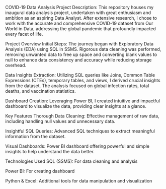 COVID-19 Data Analysis Project
Description: This repository houses my inaugural data analysis project, undertaken with great enthusiasm and ambition as an aspiring Data Analyst. After extensive research, I chose to work with the accurate and comprehensive COVID-19 dataset from Our World in Data, addressing the global pandemic that profoundly impacted every facet of life.

Project Overview
Initial Steps: The journey began with Exploratory Data Analysis (EDA) using SQL in SSMS. Rigorous data cleaning was performed, removing unwanted data to free up space and converting blank values to null to enhance data consistency and accuracy while reducing storage overhead.

Data Insights Extraction: Utilizing SQL queries like Joins, Common Table Expressions (CTEs), temporary tables, and views, I derived crucial insights from the dataset. The analysis focused on global infection rates, total deaths, and vaccination statistics.

Dashboard Creation: Leveraging Power BI, I created intuitive and impactful dashboard to visualize the data, providing clear insights at a glance.

Key Features
Thorough Data Cleaning: Effective management of raw data, including handling null values and unnecessary data.

Insightful SQL Queries: Advanced SQL techniques to extract meaningful information from the dataset.

Visual Dashboards: Power BI dashboard offering powerful and simple insights to help understand the data better.

Technologies Used
SQL (SSMS): For data cleaning and analysis

Power BI: For creating dashboard

Python & Excel: Additional tools for data manipulation and visualization
